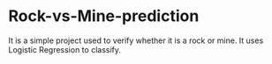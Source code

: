 # Rock-vs-Mine-prediction
It is a simple project used to verify whether it is a rock or mine. It uses Logistic Regression to classify.
